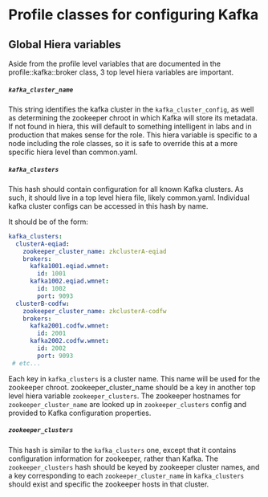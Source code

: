 <!-- SPDX-License-Identifier: Apache-2.0 -->
# Profile classes for configuring Kafka


## Global Hiera variables

Aside from the profile level variables that are documented in the profile::kafka::broker class,
3 top level hiera variables are important.

##### `kafka_cluster_name`
This string identifies the kafka cluster in the `kafka_cluster_config`, as well
as determining the zookeeper chroot in which Kafka will store its metadata.
If not found in hiera, this will default to something intelligent in labs
and in production that makes sense for the role.  This hiera variable is
specific to a node including the role classes, so it is safe to override
this at a more specific hiera level than common.yaml.

##### `kafka_clusters`
This hash should contain configuration for all known Kafka clusters.  As such,
it should live in a top level hiera file, likely common.yaml.  Individual
kafka cluster configs can be accessed in this hash by name.

It should be of the form:

```yaml
kafka_clusters:
  clusterA-eqiad:
    zookeeper_cluster_name: zkclusterA-eqiad
    brokers:
      kafka1001.eqiad.wmnet:
        id: 1001
      kafka1002.eqiad.wmnet:
        id: 1002
        port: 9093
  clusterB-codfw:
    zookeeper_cluster_name: zkclusterA-codfw
    brokers:
      kafka2001.codfw.wmnet:
        id: 2001
      kafka2002.codfw.wmnet:
        id: 2002
        port: 9093
 # etc...
```

Each key in `kafka_clusters` is a cluster name.  This name will be used
for the zookeeper chroot.  zookeeper_cluster_name should be a key in another
top level hiera variable `zookeeper_clusters`.  The zookeeper hostnames
for `zookeeper_cluster_name` are looked up in `zookeeper_clusters` config
and provided to Kafka configuration properties.

##### `zookeeper_clusters`
This hash is similar to the `kafka_clusters` one, except that it contains
configuration information for zookeeper, rather than Kafka.  The `zookeeper_clusters`
hash should be keyed by zookeeper cluster names, and a key corresponding
to each `zookeeper_cluster_name` in `kafka_clusters` should exist and specific
the zookeeper hosts in that cluster.
